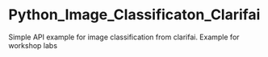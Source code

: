 # Python_Image_Classificaton_Clarifai
Simple API example for image classification from clarifai. Example for workshop labs
